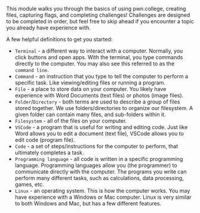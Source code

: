 This module walks you through the basics of using pwn.college, creating files, capturing flags, and completing challenges!
Challenges are designed to be completed in order, but feel free to skip ahead if you encounter a topic you already have experience with.

A few helpful definitions to get you started:
- `Terminal` - a different way to interact with a computer. Normally, you click buttons and open apps. With the terminal, you type commands directly to the computer. You may also see this referred to as the `command line`.
- `Command` - an instruction that you type to tell the computer to perform a specific task. Like viewing/editing files or running a program.
- `File` - a place to store data on your computer. You likely have experience with Word Documents (text files) or photos (image files).
- `Folder`/`Directory` - both terms are used to describe a group of files stored together. We use folders/directories to organize our filesystem. A given folder can contain many files, and sub-folders within it.
- `Filesystem` - all of the files on your computer.
- `VSCode` - a program that is useful for writing and editing code. Just like Word allows you to edit a document (text file), VSCode allows you to edit code (program file). 
- `Code` - a set of steps/instructions for the computer to perform, that ultimately completes a task. 
- `Programming language` - all code is written in a specific programming language. Programming languages allow you (the programmer) to communicate directly with the computer. The programs you write can perform many different tasks, such as calculations, data processing, games, etc.
- `Linux` - an operating system. This is how the computer works. You may have experience with a Windows or Mac computer. Linux is very similar to both Windows and Mac, but has a few different features.


